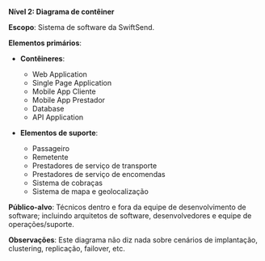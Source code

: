 **Nível 2: Diagrama de contêiner**

**Escopo**: Sistema de software da SwiftSend.

**Elementos primários**: 
* **Contêineres**:
    * Web Application
    * Single Page Application
    * Mobile App Cliente
    * Mobile App Prestador
    * Database
    * API Application

* **Elementos de suporte**:
    * Passageiro
    * Remetente
    * Prestadores de serviço de transporte
    * Prestadores de serviço de encomendas
    * Sistema de cobraças
    * Sistema de mapa e geolocalização

**Público-alvo**: Técnicos dentro e fora da equipe de desenvolvimento de software; incluindo arquitetos de software, desenvolvedores e equipe de operações/suporte.

**Observações**: Este diagrama não diz nada sobre cenários de implantação, clustering, replicação, failover, etc.